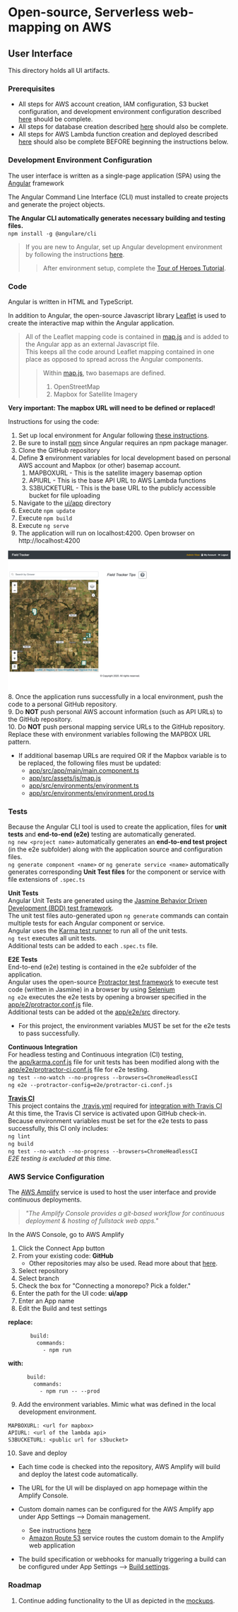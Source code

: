 # Open-source, Serverless web-mapping on AWS
## User Interface

This directory holds all UI artifacts.

### Prerequisites
- All steps for AWS account creation,  IAM configuration, S3 bucket configuration, and development environment configuration described [here](../README.md) should be complete.  
- All steps for database creation described [here](../database/README.md) should also be complete.  
- All steps for AWS Lambda function creation and deployed described [here](../lambda/README.md) should also be complete BEFORE beginning the instructions below.

### Development Environment Configuration
The user interface is written as a single-page application (SPA) using the [Angular](https://angular.io/) framework
  
The Angular Command Line Interface (CLI) must installed  to create projects and generate the project objects.  
     
**__The Angular CLI automatically generates necessary building and testing files.__**   
`npm install -g @angulare/cli`   
  
> If you are new to Angular, set up Angular development environment by following the instructions [here](https://angular.io/guide/setup-local).
>> After environment setup, complete the [Tour of Heroes Tutorial](https://angular.io/tutorial).

### Code
Angular is written in HTML and TypeScript.  
  
In addition to Angular, the open-source Javascript library [Leaflet](https://leafletjs.com/) is used to create the interactive map within the Angular application. 

>All of the Leaflet mapping code is contained in [map.js](app/src/js/map.js) and is added to the Angular app as an external Javascript file.  
This keeps all the code around Leaflet mapping contained in one place as opposed to spread across the Angular components.  
>>Within  [map.js](app/src/js/map.js), two basemaps are defined.
>>  1. OpenStreetMap
>>  2. Mapbox for Satellite Imagery

__Very important: The mapbox URL will need to be defined or replaced!__  


Instructions for using the code: 
1. Set up local environment for Angular following [these instructions](https://angular.io/guide/setup-local).
  1. Be sure to install [npm](https://docs.npmjs.com/about-npm) since Angular requires an npm package manager.   
1. Clone the GitHub repository
2. Define __3__ environment variables for local development based on personal AWS account and Mapbox (or other) basemap account.
   1. MAPBOXURL - This is the satellite imagery basemap option 
   2. APIURL - This is the base API URL to AWS Lambda functions
   3. S3BUCKETURL - This is the base URL to the publicly accessible bucket for file uploading
3. Navigate to the [ui/app](ui/app) directory
4. Execute `npm update`
5. Execute `npm build`
6. Execute `ng serve`
7. The application will run on localhost:4200.  Open browser on http://localhost:4200  

![FieldTracker UI](../fieldTrackerUI.png)  
8. Once the application runs successfully in a local environment, push the code to a personal GitHub repository.  
9. Do __NOT__ push personal AWS account information (such as API URLs) to the GitHub repository.  
10. Do __NOT__ push personal mapping service URLs to the GitHub repository.  Replace these with environment variables following the MAPBOX URL pattern.     
  - If additional basemap URLs are required OR if the Mapbox variable is to be replaced, the following files must be updated:  
    - [app/src/app/main/main.component.ts](app/src/app/main/main.component.ts)  
    - [app/src/assets/js/map.js](app/src/assets/js/map.js)  
    - [app/src/environments/environment.ts](app/src/environments/environment.ts)  
    - [app/src/environments/environment.prod.ts](app/src/environments/environment.prod.ts)  

### Tests
Because the Angular CLI tool is used to create the application, files for __unit tests__ and __end-to-end (e2e)__ testing are automatically generated.  
`ng new <project name>` automatically generates an __end-to-end test project__ (in the e2e subfolder) along with the application source and configuration files.   
`ng generate component <name>` or `ng generate service <name>` automatically generates corresponding __Unit Test files__ for the component or service with file extensions of `.spec.ts`

**__Unit Tests__**  
Angular Unit Tests are generated using the [Jasmine Behavior Driven Development (BDD) test framework](https://jasmine.github.io/).  
The unit test files auto-generated upon `ng generate` commands can contain multiple tests for each Angular component or service.    
Angular uses the [Karma test runner](https://karma-runner.github.io/latest/index.html) to run all of the unit tests.   
`ng test` executes all unit tests.   
Additional tests can be added to each `.spec.ts` file.  

**__E2E Tests__**  
End-to-end (e2e) testing is contained in the e2e subfolder of the application.  
Angular uses the open-source [Protractor test framework](https://www.protractortest.org/#/) to execute test code (written in Jasmine) in a browser by using [Selenium](https://www.selenium.dev/)  
`ng e2e` executes the e2e tests by opening a browser specified in the [app/e2/protractor.conf.js](app/e2e/protractor.conf.js) file.  
Additional tests can be added ot the [app/e2e/src](app/e2e/src) directory.
* For this project, the environment variables MUST be set for the e2e tests to pass successfully. 

**__Continuous Integration__**  
For headless testing and Continuous integration (CI) testing,  
the [app/karma.conf.js](app/karma.conf.js) file for unit tests has been modified along with the [app/e2e/protractor-ci.conf.js](app/e2e/protractor-ci.conf.js) file for e2e testing.  
`ng test --no-watch --no-progress --browsers=ChromeHeadlessCI`    
`ng e2e --protractor-config=e2e/protractor-ci.conf.js`  
   
**__[Travis CI](https://travis-ci.org/)__**  
This project contains the [.travis.yml](.travis.yml) required for [integration with Travis CI](https://angular.io/guide/testing#configure-project-for-travis-ci)  
At this time, the Travis CI service is activated upon GitHub check-in.  
Because environment variables must be set for the e2e tests to pass successfully, this CI only includes:  
`ng lint`  
`ng build`  
`ng test --no-watch --no-progress --browsers=ChromeHeadlessCI`   
*E2E testing is excluded at this time.*    
  
      
          
### AWS Service Configuration
The [AWS Amplify](https://aws.amazon.com/amplify/) service is used to host the user interface and provide continuous deployments. 
> *"The Amplify Console provides a git-based workflow for continuous deployment & hosting of fullstack web apps."*

In the AWS Console, go to AWS Amplify
1. Click the Connect App button
2. From your existing code: __GitHub__  
   - Other repositories may also be used.  Read more about that [here](https://docs.aws.amazon.com/amplify/latest/userguide/getting-started.html).  
3. Select repository  
4. Select branch
5. Check the box for "Connecting a monorepo? Pick a folder."  
6. Enter the path for the UI code: __ui/app__  
7. Enter an App name   
8. Edit the Build and test settings  

__replace:__    
```
       build:
         commands:
           - npm run 
```
__with:__   
```
      build:
        commands:
          - npm run -- --prod 
``` 
9. Add the environment variables.  Mimic what was defined in the local development environment.  
 ```
 MAPBOXURL: <url for mapbox>  
 APIURL: <url of the lambda api>   
 S3BUCKETURL: <public url for s3bucket>  
```
10. Save and deploy

- Each time code is checked into the repository, AWS Amplify will build and deploy the latest code automatically.   

- The URL for the UI will be displayed on app homepage within the Amplify Console. 

- Custom domain names can be configured for the AWS Amplify app under App Settings --> Domain management.
  * See instructions [here](https://docs.aws.amazon.com/amplify/latest/userguide/custom-domains.html)
  * [Amazon Route 53](https://docs.aws.amazon.com/Route53/latest/DeveloperGuide/Welcome.html) service routes the custom domain to the Amplify web application  

- The build specification or webhooks for manually triggering a build can be configured under App Settings --> [Build settings](https://docs.aws.amazon.com/amplify/latest/userguide/build-settings.html).


### Roadmap
1. Continue adding functionality to the UI as depicted in the [mockups](mockups).




